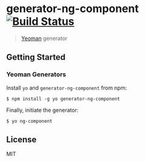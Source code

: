 # generator-ng-component [![Build Status](https://secure.travis-ci.org/DaftMonk/generator-ng-component.png?branch=master)](https://travis-ci.org/DaftMonk/generator-ng-component)

> [Yeoman](http://yeoman.io) generator


## Getting Started

### Yeoman Generators

Install `yo` and `generator-ng-component` from npm:

```
$ npm install -g yo generator-ng-component
```

Finally, initiate the generator:

```
$ yo ng-component
```
## License

MIT
